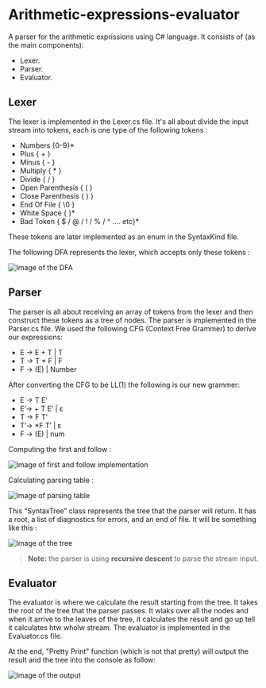 # Arithmetic-expressions-evaluator

A parser for the arithmetic exprissions using C# language. It consists of (as the main components): 
- Lexer.
- Parser.
- Evaluator.



## Lexer
The lexer is implemented in the Lexer.cs file. It's all about divide the input stream into tokens, each is one type of the following tokens : 
- Numbers                        {0-9}*
- Plus                           { + }
- Minus                          { - }
- Multiply                       { * }
- Divide                         { / }
- Open Parenthesis               { ( }
- Close Parenthesis              { ) }
- End Of File                    { \0 }
- White Space                    {   }*
- Bad Token                      { $ / @ / ! / % / ^ …. etc}*  

These tokens are later implemented as an enum in the SyntaxKind file.

The following DFA represents the lexer, which accepts only these tokens :

![Image of the DFA](https://raw.githubusercontent.com/yossef-khaled/Arithmetic-expressions-evaluator/master/Images/DFA.PNG)



## Parser
The parser is all about receiving an array of tokens from the lexer and then construct these tokens as 
a tree of nodes. The parser is implemented in the Parser.cs file. 
We used the following CFG (Context Free Grammer) to derive our expressions:
- E → E + T | T
- T → T * F | F
- F → (E) | Number

After converting the CFG to be LL(1) the following is our new grammer:
- E → T E’
- E’→ + T E’ | ε
- T → F T’
- T’→ *F T’ | ε
- F → (E) | num

Computing the first and follow :

![Image of first and follow implementation](https://raw.githubusercontent.com/yossef-khaled/Arithmetic-expressions-evaluator/master/Images/FirstAndFollow.PNG)

Calculating parsing table :

![Image of parsing table](https://raw.githubusercontent.com/yossef-khaled/Arithmetic-expressions-evaluator/master/Images/ParsingTable.PNG)

This “SyntaxTree” class represents the tree that the parser will return. It has a root, a list of diagnostics for errors, and an end of file.
It will be something like this :

![Image of the tree](https://raw.githubusercontent.com/yossef-khaled/Arithmetic-expressions-evaluator/master/Images/HierarchyTree.PNG)

> **Note:** the parser is using **recursive descent** to parse the stream input.



## Evaluator
The evaluator is where we calculate the result starting from the tree. It takes the root of the tree that the parser passes. It wlaks over all the nodes and when it arrive to the leaves of the tree, it calculates the result and go up tell it calculates htw wholw stream.
The evaluator is implemented in the Evaluator.cs file.

At the end, "Pretty Print" function (which is not that pretty) will output the result and the tree into the console as follow:

![Image of the output](https://raw.githubusercontent.com/yossef-khaled/Arithmetic-expressions-evaluator/master/Images/Output.PNG)


